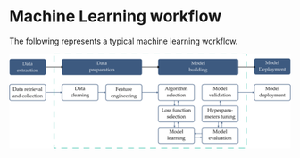 # Machine Learning workflow

The following represents a typical machine learning workflow.

![ml-workflow](../_static/ml-workflow.png)

